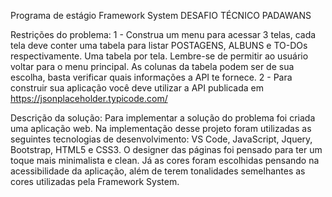 Programa de estágio Framework System
DESAFIO TÉCNICO PADAWANS

Restrições do problema:
1 - Construa um menu para acessar 3 telas, cada tela deve conter uma tabela para listar POSTAGENS, ALBUNS e TO-DOs respectivamente. Uma tabela por tela. Lembre-se de permitir ao usuário voltar para o menu principal. As colunas da tabela podem ser de sua escolha, basta verificar quais informações a API te fornece.
2 - Para construir sua aplicação você deve utilizar a API publicada em https://jsonplaceholder.typicode.com/

Descrição da solução:
Para implementar a solução do problema foi criada uma aplicação web. Na implementação desse projeto foram utilizadas as seguintes tecnologias de desenvolvimento: VS Code, JavaScript, Jquery, Bootstrap, HTML5 e CSS3.
O designer das páginas foi pensado para ter um toque mais minimalista e clean. Já as cores foram escolhidas pensando na acessibilidade da aplicação, além de terem tonalidades semelhantes as cores utilizadas pela Framework System.
